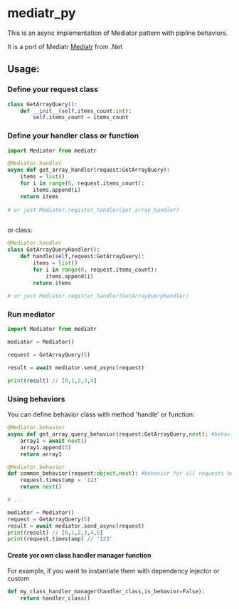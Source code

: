 # mediatr_py

This is an async implementation of Mediator pattern with pipline behaviors.

It is a port of Mediatr [Mediatr](https://github.com/jbogard/MediatR) from .Net

## Usage:

### Define your request class
```py
class GetArrayQuery():
    def __init__(self,items_count:int):
        self.items_count = items_count

```

### Define your handler class or function

```py
import Mediator from mediatr

@Mediator.handler
async def get_array_handler(request:GetArrayQuery):
    items = list()
    for i in range(0, request.items_count):
        items.append(i)
    return items
    
# or just Mediator.register_handler(get_array_handler)
    
```
or class:

```py
@Mediator.handler
class GetArrayQueryHandler():
    def handle(self,request:GetArrayQuery):
        items = list()
        for i in range(0, request.items_count):
            items.append(i)
        return items
        
# or just Mediator.register_handler(GetArrayQueryHandler)
```

### Run mediator
```py
import Mediator from mediatr

mediator = Mediator()

request = GetArrayQuery(5)

result = await mediator.send_async(request)

print(result) // [0,1,2,3,4]

```
### Using behaviors
You can define behavior class with method 'handle' or function:
```py
@Mediator.behavior
async def get_array_query_behavior(request:GetArrayQuery,next): #behavior only for GetArrayQuery or derived classes
    array1 = await next()
    array1.append(5)
    return array1

@Mediator.behavior
def common_behavior(request:object,next): #behavior for all requests because issubclass(GetArrayQuery,object)==True
    request.timestamp = '123'
    return next()

# ...

mediator = Mediator()
request = GetArrayQuery(5)
result = await mediator.send_async(request)
print(result) // [0,1,2,3,4,5]
print(request.timestamp) // '123'

```

#### Create yor own class handler manager function
For example, if you want to instantiate them with dependency injector or custom 
```py
def my_class_handler_manager(handler_class,is_behavior=False):
    return handler_class()


```


